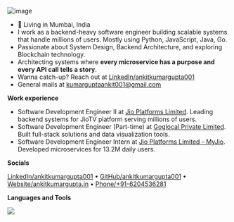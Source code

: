 ![image](https://github.com/ankitkumargupta001/ankitkumargupta001/bg.png)

- 📍 Living in Mumbai, India
- I work as a backend-heavy software engineer building scalable systems that handle millions of users. Mostly using Python, JavaScript, Java, Go.
- Passionate about System Design, Backend Architecture, and exploring Blockchain technology.
- Architecting systems where **every microservice has a purpose and every API call tells a story**.
- Wanna catch-up? Reach out at [LinkedIn/ankitkumargupta001](https://www.linkedin.com/in/ankitkumargupta001/)
- General mails at kumarguptaankit001@gmail.com

**Work experience**
- Software Development Engineer II at [Jio Platforms Limited](https://www.jio.com/). Leading backend systems for JioTV platform serving millions of users.
- Software Development Engineer (Part-time) at [Goglocal Private Limited](https://goglocal.live). Built full-stack solutions and data visualization tools.
- Software Development Engineer Intern at [Jio Platforms Limited - MyJio](https://www.jio.com/). Developed microservices for 13.2M daily users.

<!--
**Project and experiments**
- [Content Processing Pipeline](https://github.com/ankitkumargupta001) - Led redesign of EPG pipeline processing 2M+ daily entries with 50% performance improvement.
- [Centralized CMS](https://github.com/ankitkumargupta001) - Architected content management system serving multiple Jio Media products with 20M+ record migration.
- [Rule Engine Microservice](https://github.com/ankitkumargupta001) - Built personalization engine using FastAPI and Python for dynamic banner generation.
- [Publisher-Subscriber System](https://github.com/ankitkumargupta001) - Implemented async architecture for image processing with 90% performance boost.

**Writings**
- Have written technical articles on System Design and Backend Architecture. Check them out [here](https://medium.com/@ankitkumargupta001).
-->
**Socials**

[LinkedIn/ankitkumargupta001](https://www.linkedin.com/in/ankitkumargupta001/) &bullet; [GitHub/ankitkumargupta001](https://github.com/ankitkumargupta001/) &bullet; [Website/ankitkumargupta.in](https://www.ankitkumargupta.in/) &bullet; [Phone/+91-6204536281](tel:+916204536281)

<!--Languages and Tools Section--> 
**Languages and Tools**      
<p>
<img src="https://skillicons.dev/icons?i=python,java,go,js,ts,cpp,html,css,react,nextjs,nodejs,express,fastapi,spring,postgres,mysql,mongodb,cassandra,redis,docker,kubernetes,gcp,aws,git,github,vscode,postman,linux,ubuntu"/>
</p>
<br />
